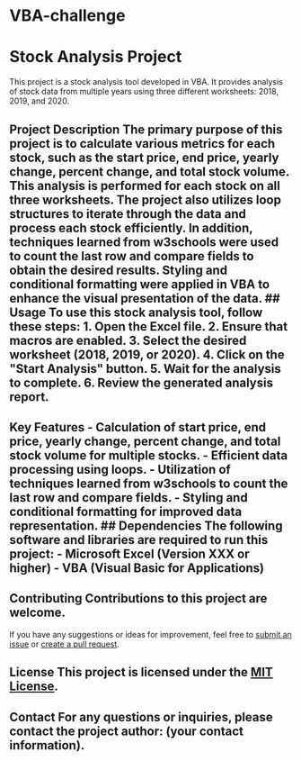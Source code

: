 # VBA-challenge
# Stock Analysis Project 
This project is a stock analysis tool developed in VBA. It provides analysis of stock data from multiple years using three different worksheets: 2018, 2019, and 2020. 
## Project Description The primary purpose of this project is to calculate various metrics for each stock, such as the start price, end price, yearly change, percent change, and total stock volume. This analysis is performed for each stock on all three worksheets. The project also utilizes loop structures to iterate through the data and process each stock efficiently. In addition, techniques learned from w3schools were used to count the last row and compare fields to obtain the desired results. Styling and conditional formatting were applied in VBA to enhance the visual presentation of the data. ## Usage To use this stock analysis tool, follow these steps: 1. Open the Excel file. 2. Ensure that macros are enabled. 3. Select the desired worksheet (2018, 2019, or 2020). 4. Click on the "Start Analysis" button. 5. Wait for the analysis to complete. 6. Review the generated analysis report. 
## Key Features - Calculation of start price, end price, yearly change, percent change, and total stock volume for multiple stocks. - Efficient data processing using loops. - Utilization of techniques learned from w3schools to count the last row and compare fields. - Styling and conditional formatting for improved data representation. ## Dependencies The following software and libraries are required to run this project: - Microsoft Excel (Version XXX or higher) - VBA (Visual Basic for Applications) 
## Contributing Contributions to this project are welcome. 
If you have any suggestions or ideas for improvement, feel free to [submit an issue](link_to_github_issues) or [create a pull request](link_to_github_pull_requests). 
## License This project is licensed under the [MIT License](link_to_license_file).
## Contact For any questions or inquiries, please contact the project author: (your contact information).
